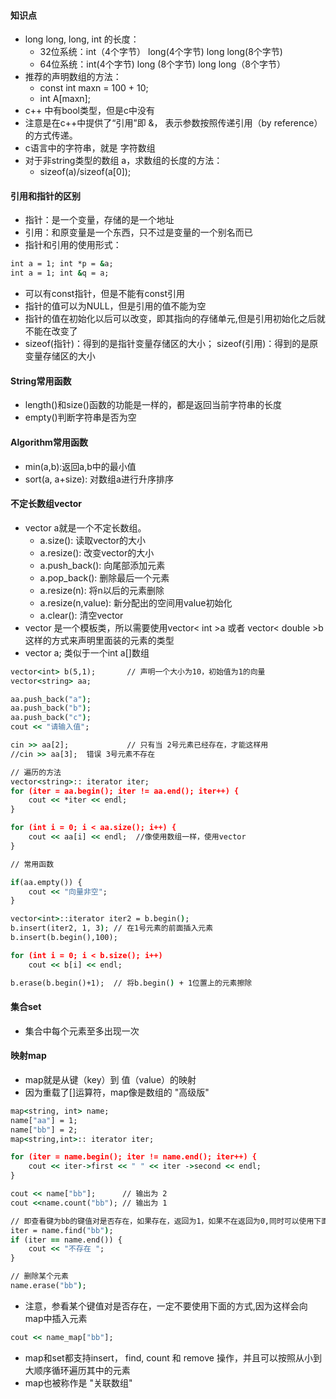 #### 知识点
- long long, long, int 的长度： 
  - 32位系统：int（4个字节） long(4个字节) long long(8个字节)
  - 64位系统：int(4个字节) long (8个字节) long long（8个字节）
- 推荐的声明数组的方法： 
  - const int maxn = 100 + 10;
  - int A[maxn];
- c++ 中有bool类型，但是c中没有
- 注意是在c++中提供了“引用”即 &， 表示参数按照传递引用（by reference）的方式传递。
- c语言中的字符串，就是 字符数组
- 对于非string类型的数组 a，求数组的长度的方法： 
  - sizeof(a)/sizeof(a[0]);
  
#### 引用和指针的区别
- 指针：是一个变量，存储的是一个地址
- 引用：和原变量是一个东西，只不过是变量的一个别名而已
- 指针和引用的使用形式：

```cmd
int a = 1; int *p = &a;
int a = 1; int &q = a;
```

- 可以有const指针，但是不能有const引用
- 指针的值可以为NULL，但是引用的值不能为空
- 指针的值在初始化以后可以改变，即其指向的存储单元,但是引用初始化之后就不能在改变了
- sizeof(指针)：得到的是指针变量存储区的大小； sizeof(引用)：得到的是原变量存储区的大小

#### String常用函数
- length()和size()函数的功能是一样的，都是返回当前字符串的长度
- empty()判断字符串是否为空

#### Algorithm常用函数
- min(a,b):返回a,b中的最小值
- sort(a, a+size): 对数组a进行升序排序

#### 不定长数组vector
- vector a就是一个不定长数组。 
  - a.size(): 读取vector的大小
  - a.resize(): 改变vector的大小
  - a.push_back(): 向尾部添加元素
  - a.pop_back(): 删除最后一个元素
  - a.resize(n): 将n以后的元素删除
  - a.resize(n,value): 新分配出的空间用value初始化
  - a.clear(): 清空vector
- vector 是一个模板类，所以需要使用vector< int >a 或者 vector< double >b 这样的方式来声明里面装的元素的类型
- vector<int> a; 类似于一个int a[]数组
```cmd
vector<int> b(5,1);       // 声明一个大小为10，初始值为1的向量
vector<string> aa;

aa.push_back("a");
aa.push_back("b");
aa.push_back("c");
cout << "请输入值"; 

cin >> aa[2];             // 只有当 2号元素已经存在，才能这样用
//cin >> aa[3];  错误 3号元素不存在 

// 遍历的方法 
vector<string>:: iterator iter; 
for (iter = aa.begin(); iter != aa.end(); iter++) {
    cout << *iter << endl;
}

for (int i = 0; i < aa.size(); i++) {
    cout << aa[i] << endl;  //像使用数组一样，使用vector
}

// 常用函数

if(aa.empty()) {
    cout << "向量非空";
} 

vector<int>::iterator iter2 = b.begin();
b.insert(iter2, 1, 3); // 在1号元素的前面插入元素 
b.insert(b.begin(),100);

for (int i = 0; i < b.size(); i++) 
    cout << b[i] << endl;

b.erase(b.begin()+1);  // 将b.begin() + 1位置上的元素擦除 
```

#### 集合set
- 集合中每个元素至多出现一次

#### 映射map
- map就是从键（key）到 值（value）的映射
- 因为重载了[]运算符，map像是数组的 "高级版"

```cmd
map<string, int> name;
name["aa"] = 1;
name["bb"] = 2;
map<string,int>:: iterator iter;

for (iter = name.begin(); iter != name.end(); iter++) {
    cout << iter->first << " " << iter ->second << endl;
}  

cout << name["bb"];      // 输出为 2
cout <<name.count("bb"); // 输出为 1

// 即查看键为bb的键值对是否存在，如果存在，返回为1，如果不在返回为0,同时可以使用下面的方法，当bb不存在的时候，返回的是超过map末端的迭代器
iter = name.find("bb");
if (iter == name.end()) {
    cout << "不存在 ";
}

// 删除某个元素
name.erase("bb");
```

- 注意，参看某个键值对是否存在，一定不要使用下面的方式,因为这样会向map中插入元素
```cmd
cout << name_map["bb"];
```
- map和set都支持insert， find, count 和 remove 操作，并且可以按照从小到大顺序循环遍历其中的元素
- map也被称作是 "关联数组"
